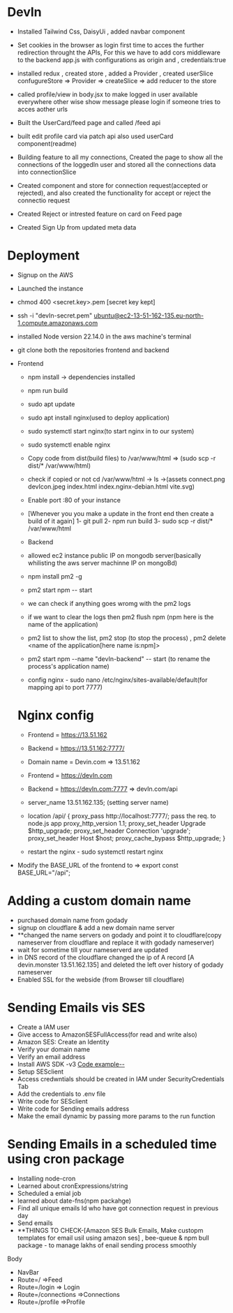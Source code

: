 # DevIn
- Installed Tailwind Css, DaisyUi , added navbar component 

- Set cookies in the browser as login first time to acces the further redirection throught the APIs, For this we have to add cors middleware to the backend app.js with configurations as origin and , credentials:true

- installed redux , created store , added a Provider , created userSlice
  confugureStore => Provider => createSlice => add reducer to the store

- called profile/view in body.jsx to make logged in user available everywhere other wise show message please login if someone tries to acces aother urls  

- Built the UserCard/feed page and called /feed api

- built edit profile card via patch api also used userCard component(readme)
- Building feature to all my connections, Created the page to show all the connections of the loggedIn user and stored all the connections data into connectionSlice 

- Created component and store for connection request(accepted or rejected), and also created the functionality for accept or reject the connectio request

- Created Reject or intrested feature on card on Feed page

- Created Sign Up from updated meta data



# Deployment

- Signup on the AWS
- Launched the instance
- chmod 400 <secret.key>.pem [secret key kept]
- ssh -i "devIn-secret.pem" ubuntu@ec2-13-51-162-135.eu-north-1.compute.amazonaws.com
- installed Node version 22.14.0 in the aws machine's terminal
- git clone both the repositories frontend and backend

- Frontend
  - npm install -> dependencies installed
  - npm run build
  - sudo apt update
  - sudo apt install nginx(used to deploy application)
  - sudo systemctl start nginx(to start nginx in to our system)
  - sudo systemctl enable nginx
  - Copy code from dist(build files) to /var/www/html => (sudo scp -r dist/* /var/www/html)
  - check if copied or not  cd /var/www/html -> ls ->(assets  connect.png  devIcon.jpeg  index.html  index.nginx-debian.html  vite.svg)
  - Enable port :80 of your instance
  - [Whenever you you make a update in the front end then create a build of it again]
       1- git pull
       2- npm run build
       3- sudo scp -r dist/* /var/www/html


  - Backend
   - allowed ec2 instance public IP on mongodb server(basically whilisting the aws server machinne IP on mongoBd)
   - npm install pm2 -g
   - pm2 start npm -- start
   - we can check if anything goes wromg with the pm2 logs
   - if we want to clear the logs then pm2 flush npm (npm here is the name of the application)
   -  pm2 list to show the list, pm2 stop (to stop the process)  , pm2 delete <name of the application[here name is:npm]>
   - pm2 start npm --name "devIn-backend" -- start (to rename the process's application name)

  
  - config nginx - sudo nano /etc/nginx/sites-available/default(for mapping api to port 7777)
  # Nginx config

    - Frontend = https://13.51.162
    - Backend = https://13.51.162:7777/

    - Domain name = Devin.com => 13.51.162

    - Frontend = https://devIn.com
    - Backend = https://devIn.com:7777 => devIn.com/api


   
    - server_name 13.51.162.135; (setting server name)
    - location /api/ {
        proxy_pass http://localhost:7777/; pass the req. to node.js app
        proxy_http_version 1.1;
        proxy_set_header Upgrade $http_upgrade;
        proxy_set_header Connection 'upgrade';
        proxy_set_header Host $host;
        proxy_cache_bypass $http_upgrade;
    } 

    - restart the nginx - sudo systemctl restart nginx



 - Modify the BASE_URL of the frontend to => export const BASE_URL="/api";    

# Adding a custom domain name

 - purchased domain name from godady
  - signup on cloudflare & add a new domain name server
  - **changed the name servers on godady and point it to cloudflare(copy nameserver from cloudflare and replace it with godady nameserver)
  - wait for sometime till your nameserverd are updated
  - in DNS record of the cloudflare changed the ip of A record [A    devin.monster   13.51.162.135] and deleted the left over history of godady nameserver 
  - Enabled SSL for the webside (from Browser till cloudflare)


# Sending Emails vis SES

 - Create a IAM user
 - Give access to AmazonSESFullAccess(for read and write also)
 - Amazon SES: Create an Identity
 - Verify your domain name
 - Verify an email address 
 - Install AWS SDK -v3 [Code example--](https://github.com/awsdocs/aws-doc-sdk-examples/tree/main/javascriptv3/example_code/ses#code-examples)
 - Setup SESclient
 - Access credwntials should be created in IAM under SecurityCredentials Tab
 - Add the credentials to .env file
 - Write code for SESclient
 - Write code for Sending emails address
 - Make the email dynamic by passing more params to the run function

 # Sending Emails in a scheduled time using cron package
  
  - Installing node-cron
  - Learned about cronExpressions/string
  - Scheduled a emial job
  - learned about date-fns(npm packahge)
  - Find all unique emails Id who have got connection request in previous day
  - Send emails
  - **THINGS TO CHECK-[Amazon SES Bulk Emails, Make custopm templates for email usil using amazon ses] , bee-queue & npm bull package - to manage lakhs of enail sending process smoothly



Body

 - NavBar
 - Route=/ =>Feed
 - Route=/login => Login
 - Route=/connections =>Connections
 - Route=/profile =>Profile
